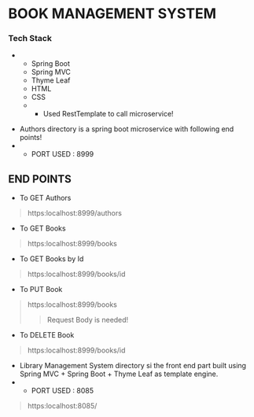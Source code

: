 # BOOK MANAGEMENT SYSTEM 
###  Tech Stack
- * Spring Boot
  * Spring MVC
  * Thyme Leaf
  * HTML
  * CSS
  * * Used RestTemplate to call microservice!
* Authors directory is a spring boot  microservice with following end points!
* * PORT USED : 8999
## END POINTS
* To GET Authors
> https:localhost:8999/authors

* To GET Books
> https:localhost:8999/books


* To GET Books by Id
> https:localhost:8999/books/id


* To PUT Book
> https:localhost:8999/books
>>Request Body is needed!

* To DELETE Book
> https:localhost:8999/books/id

* Library Management System directory si the front end part built using Spring MVC + Spring Boot + Thyme Leaf as template engine.
* * PORT USED : 8085
> https:localhost:8085/

